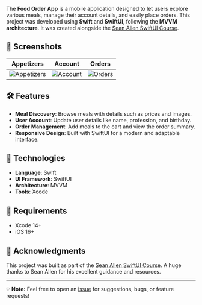 The **Food Order App** is a mobile application designed to let users explore various meals, manage their account details, and easily place orders. This project was developed using **Swift** and **SwiftUI**, following the **MVVM architecture**. It was created alongside the [Sean Allen SwiftUI Course](https://seanallen.teachable.com).

## 📸 Screenshots
| Appetizers | Account | Orders |
|------------|---------|--------|
| ![Appetizers](https://github.com/user-attachments/assets/0b9bdebd-5128-4abe-8d63-9cb2ae37e36b) | ![Account](https://github.com/user-attachments/assets/01c98284-9447-4d1d-a6f1-73a6232f1451) | ![Orders](https://github.com/user-attachments/assets/8138d530-fbf2-4999-a7ac-690563d7fffc) |

## 🛠 Features
- **Meal Discovery**: Browse meals with details such as prices and images.
- **User Account**: Update user details like name, profession, and birthday.
- **Order Management**: Add meals to the cart and view the order summary.
- **Responsive Design**: Built with SwiftUI for a modern and adaptable interface.

## 🚀 Technologies
- **Language**: Swift
- **UI Framework**: SwiftUI
- **Architecture**: MVVM
- **Tools**: Xcode

## 🔧 Requirements
- Xcode 14+  
- iOS 16+

## 🤝 Acknowledgments
This project was built as part of the [Sean Allen SwiftUI Course](https://seanallen.teachable.com/). A huge thanks to Sean Allen for his excellent guidance and resources.


---

💡 **Note:** Feel free to open an [issue](https://github.com/egekaygisizer/AppetizersApp-SwiftUI/issues) for suggestions, bugs, or feature requests!


